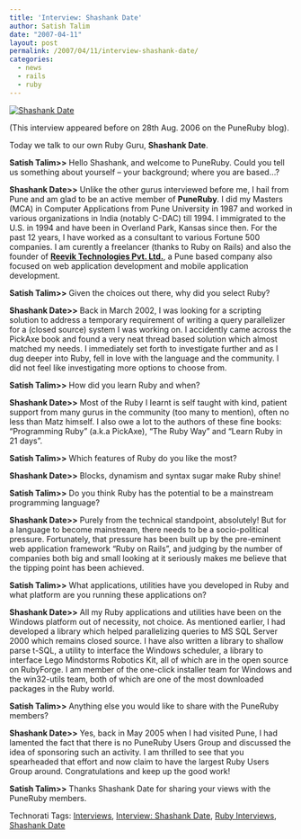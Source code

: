 ```yaml
---
title: 'Interview: Shashank Date'
author: Satish Talim
date: "2007-04-11"
layout: post
permalink: /2007/04/11/interview-shashank-date/
categories:
  - news
  - rails
  - ruby
---
```

[![Shashank
Date](http://www.puneruby.com/blog/images/2006/shashank.jpg)](http://www.puneruby.com/blog/images/2006/shashank.jpg "Shashank Date")

(This interview appeared before on 28th Aug. 2006 on the PuneRuby blog).

Today we talk to our own Ruby Guru, **Shashank Date**.

**Satish Talim\>\>** Hello Shashank, and welcome to PuneRuby. Could you
tell us something about yourself – your background; where you are
based…?
<!--more-->

**Shashank Date\>\>** Unlike the other gurus interviewed before me, I
hail from Pune and am glad to be an active member of **PuneRuby**. I did
my Masters (MCA) in Computer Applications from Pune University in 1987
and worked in various organizations in India (notably C-DAC) till 1994.
I immigrated to the U.S. in 1994 and have been in Overland Park, Kansas
since then. For the past 12 years, I have worked as a consultant to
various Fortune 500 companies. I am curently a freelancer (thanks to
Ruby on Rails) and also the founder of **[Reevik Technologies Pvt.
Ltd.](http://www.reevik.com)**, a Pune based company also focused on web
application development and mobile application development.

**Satish Talim\>\>** Given the choices out there, why did you select
Ruby?

**Shashank Date\>\>** Back in March 2002, I was looking for a scripting
solution to address a temporary requirement of writing a query
parallelizer for a (closed source) system I was working on. I accidently
came across the PickAxe book and found a very neat thread based solution
which almost matched my needs. I immediately set forth to investigate
further and as I dug deeper into Ruby, fell in love with the language
and the community. I did not feel like investigating more options to
choose from.

**Satish Talim\>\>** How did you learn Ruby and when?

**Shashank Date\>\>** Most of the Ruby I Iearnt is self taught with
kind, patient support from many gurus in the community (too many to
mention), often no less than Matz himself. I also owe a lot to the
authors of these fine books: “Programming Ruby” (a.k.a PickAxe), “The
Ruby Way” and “Learn Ruby in 21 days”.

**Satish Talim\>\>** Which features of Ruby do you like the most?

**Shashank Date\>\>** Blocks, dynamism and syntax sugar make Ruby shine!

**Satish Talim\>\>** Do you think Ruby has the potential to be a
mainstream programming language?

**Shashank Date\>\>** Purely from the technical standpoint, absolutely!
But for a language to become mainstream, there needs to be a
socio-political pressure. Fortunately, that pressure has been built up
by the pre-eminent web application framework “Ruby on Rails”, and
judging by the number of companies both big and small looking at it
seriously makes me believe that the tipping point has been achieved.

**Satish Talim\>\>** What applications, utilities have you developed in
Ruby and what platform are you running these applications on?

**Shashank Date\>\>** All my Ruby applications and utilities have been
on the Windows platform out of necessity, not choice. As mentioned
earlier, I had developed a library which helped parallelizing queries to
MS SQL Server 2000 which remains closed source. I have also written a
library to shallow parse t-SQL, a utility to interface the Windows
scheduler, a library to interface Lego Mindstorms Robotics Kit, all of
which are in the open source on RubyForge. I am member of the one-click
installer team for Windows and the win32-utils team, both of which are
one of the most downloaded packages in the Ruby world.

**Satish Talim\>\>** Anything else you would like to share with the
PuneRuby members?

**Shashank Date\>\>** Yes, back in May 2005 when I had visited Pune, I
had lamented the fact that there is no PuneRuby Users Group and
discussed the idea of sponsoring such an activity. I am thrilled to see
that you spearheaded that effort and now claim to have the largest Ruby
Users Group around. Congratulations and keep up the good work!

**Satish Talim\>\>** Thanks Shashank Date for sharing your views with
the PuneRuby members.

Technorati Tags: [Interviews](http://technorati.com/tag/Interviews),
[Interview: Shashank
Date](http://technorati.com/tag/Interview%3A+Shashank+Date), [Ruby
Interviews](http://technorati.com/tag/Ruby+Interviews), [Shashank
Date](http://technorati.com/tag/Shashank+Date)

